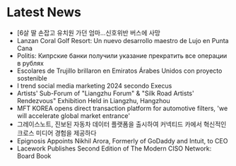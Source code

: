 # Latest News
-  [6살 딸 손잡고 유치원 가던 엄마…신호위반 버스에 사망
-  Lanzan Coral Golf Resort: Un nuevo desarrollo maestro de Lujo en Punta Cana
-  Politis: Кипрские банки получили указание прекратить все операции в рублях
-  Escolares de Trujillo brillaron en Emiratos Árabes Unidos con proyecto sostenible
-  I trend social media marketing 2024 secondo Execus
-  Artists' Sub-Forum of "Liangzhu Forum" & "Silk Road Artists' Rendezvous" Exhibition Held in Liangzhu, Hangzhou
-  MFT KOREA opens direct transaction platform for automotive filters, 'we will accelerate global market entrance'
-  그레이스노트, 진보된 자동차 데이터 플랫폼을 출시하여 커넥티드 카에서 혁신적인 크로스 미디어 경험을 제공하다
-  Epignosis Appoints Nikhil Arora, Formerly of GoDaddy and Intuit, to CEO
-  Lacework Publishes Second Edition of The Modern CISO Network: Board Book
